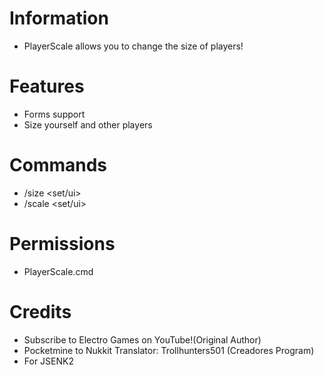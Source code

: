 # Information 
- PlayerScale allows you to change the size of players!
# Features
- Forms support
- Size yourself and other players
# Commands
- /size <set/ui>
- /scale <set/ui>
# Permissions
- PlayerScale.cmd
# Credits
- Subscribe to Electro Games on YouTube!(Original Author)
- Pocketmine to Nukkit Translator: Trollhunters501 (Creadores Program)
- For JSENK2
